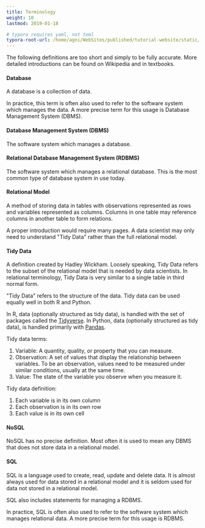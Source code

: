 ```yaml
---
title: Terminology
weight: 10
lastmod: 2019-01-18

# typora requires yaml, not toml
typora-root-url: /home/agni/WebSites/published/tutorial-website/static/
---
```


The following definitions are too short and simply to be fully accurate.  More detailed introductions can be found on Wikipedia and in textbooks.

#### Database

A database is a collection of data.

In practice, this term is often also used to refer to the software system which manages the data.  A more precise term for this usage is Database Management System (DBMS).

#### Database Management System (DBMS)

The software system which manages a database.

#### Relational Database Management System (RDBMS)

The software system which manages a relational database. This is the most common type of database system in use today.

#### Relational Model

A method of storing data in tables with observations represented as rows and variables represented as columns.  Columns in one table may reference columns in another table to form relations. 

A proper introduction would require many pages.  A data scientist may only need to understand "Tidy Data" rather than the full relational model.

#### Tidy Data

A definition created by Hadley Wickham.  Loosely speaking, Tidy Data refers to the subset of the relational model that is needed by data scientists.  In relational terminology, Tidy Data is very similar to a single table in third normal form.

"Tidy Data" refers to the structure of the data.  Tidy data can be used equally well in both R and Python.  

In R, data (optionally structured as tidy data), is handled with the set of packages called the [Tidyverse](https://www.tidyverse.org/packages/).  In Python, data (optionally structured as tidy data), is handled primarily with [Pandas](https://pandas.pydata.org/).

Tidy data terms:

1. Variable: A quantity, quality, or property that you can measure.
2. Observation: A set of values that display the relationship between variables.  To be an observation, values need to be measured under similar conditions, usually at the same time.
3. Value: The state of the variable you observe when you measure it.

Tidy data definition:

1. Each variable is in its own column
2. Each observation is in its own row
3. Each value is in its own cell

#### NoSQL

NoSQL has no precise definition.  Most often it is used to mean any DBMS that does not store data in a relational model.

#### SQL

SQL is a language used to create, read, update and delete data.  It is almost always used for data stored in a relational model and it is seldom used for data not stored in a relational model.

SQL also includes statements for managing a RDBMS.

In practice, SQL is often also used to refer to the software system which manages relational data.  A more precise term for this usage is RDBMS.